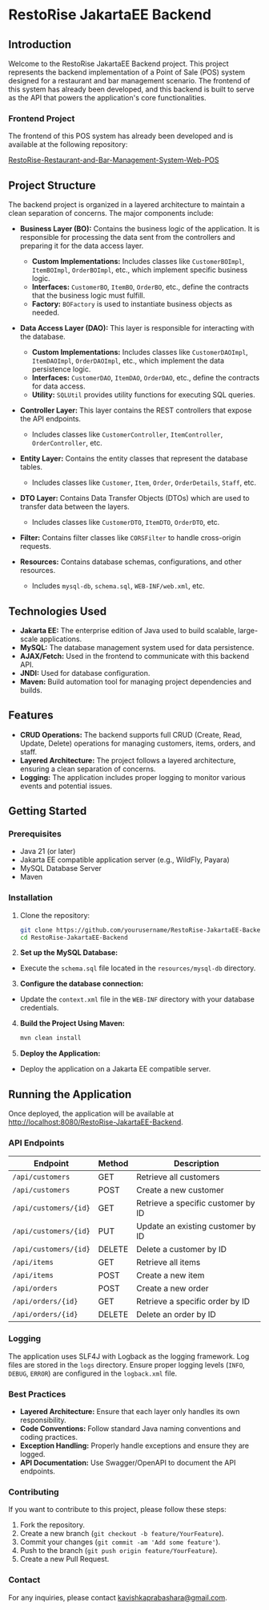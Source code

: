 # RestoRise JakartaEE Backend

## Introduction
Welcome to the RestoRise JakartaEE Backend project. This project represents the backend implementation of a Point of Sale (POS) system designed for a restaurant and bar management scenario. The frontend of this system has already been developed, and this backend is built to serve as the API that powers the application's core functionalities.
### Frontend Project

The frontend of this POS system has already been developed and is available at the following repository:

[RestoRise-Restaurant-and-Bar-Management-System-Web-POS](https://github.com/Kavishka-Prabashara/RestoRise-Restaurant-and-Bar-Management-System-Web-POS.git)


## Project Structure

The backend project is organized in a layered architecture to maintain a clean separation of concerns. The major components include:

- **Business Layer (BO):** Contains the business logic of the application. It is responsible for processing the data sent from the controllers and preparing it for the data access layer.
  - **Custom Implementations:** Includes classes like `CustomerBOImpl`, `ItemBOImpl`, `OrderBOImpl`, etc., which implement specific business logic.
  - **Interfaces:** `CustomerBO`, `ItemBO`, `OrderBO`, etc., define the contracts that the business logic must fulfill.
  - **Factory:** `BOFactory` is used to instantiate business objects as needed.

- **Data Access Layer (DAO):** This layer is responsible for interacting with the database.
  - **Custom Implementations:** Includes classes like `CustomerDAOImpl`, `ItemDAOImpl`, `OrderDAOImpl`, etc., which implement the data persistence logic.
  - **Interfaces:** `CustomerDAO`, `ItemDAO`, `OrderDAO`, etc., define the contracts for data access.
  - **Utility:** `SQLUtil` provides utility functions for executing SQL queries.

- **Controller Layer:** This layer contains the REST controllers that expose the API endpoints.
  - Includes classes like `CustomerController`, `ItemController`, `OrderController`, etc.

- **Entity Layer:** Contains the entity classes that represent the database tables.
  - Includes classes like `Customer`, `Item`, `Order`, `OrderDetails`, `Staff`, etc.

- **DTO Layer:** Contains Data Transfer Objects (DTOs) which are used to transfer data between the layers.
  - Includes classes like `CustomerDTO`, `ItemDTO`, `OrderDTO`, etc.

- **Filter:** Contains filter classes like `CORSFilter` to handle cross-origin requests.

- **Resources:** Contains database schemas, configurations, and other resources.
  - Includes `mysql-db`, `schema.sql`, `WEB-INF/web.xml`, etc.

## Technologies Used

- **Jakarta EE:** The enterprise edition of Java used to build scalable, large-scale applications.
- **MySQL:** The database management system used for data persistence.
- **AJAX/Fetch:** Used in the frontend to communicate with this backend API.
- **JNDI:** Used for database configuration.
- **Maven:** Build automation tool for managing project dependencies and builds.

## Features

- **CRUD Operations:** The backend supports full CRUD (Create, Read, Update, Delete) operations for managing customers, items, orders, and staff.
- **Layered Architecture:** The project follows a layered architecture, ensuring a clean separation of concerns.
- **Logging:** The application includes proper logging to monitor various events and potential issues.

## Getting Started

### Prerequisites

- Java 21 (or later)
- Jakarta EE compatible application server (e.g., WildFly, Payara)
- MySQL Database Server
- Maven

### Installation

1. Clone the repository:
    ```bash
    git clone https://github.com/yourusername/RestoRise-JakartaEE-Backend.git
    cd RestoRise-JakartaEE-Backend
    ```

2. **Set up the MySQL Database:**
  - Execute the `schema.sql` file located in the `resources/mysql-db` directory.

3. **Configure the database connection:**
  - Update the `context.xml` file in the `WEB-INF` directory with your database credentials.

4. **Build the Project Using Maven:**
    ```bash
    mvn clean install
    ```

5. **Deploy the Application:**
  - Deploy the application on a Jakarta EE compatible server.

## Running the Application

Once deployed, the application will be available at [http://localhost:8080/RestoRise-JakartaEE-Backend](http://localhost:8080/RestoRise-JakartaEE-Backend).

### API Endpoints

| Endpoint                     | Method | Description                          |
|------------------------------|--------|--------------------------------------|
| `/api/customers`              | GET    | Retrieve all customers               |
| `/api/customers`              | POST   | Create a new customer                |
| `/api/customers/{id}`         | GET    | Retrieve a specific customer by ID   |
| `/api/customers/{id}`         | PUT    | Update an existing customer by ID    |
| `/api/customers/{id}`         | DELETE | Delete a customer by ID              |
| `/api/items`                  | GET    | Retrieve all items                   |
| `/api/items`                  | POST   | Create a new item                    |
| `/api/orders`                 | POST   | Create a new order                   |
| `/api/orders/{id}`            | GET    | Retrieve a specific order by ID      |
| `/api/orders/{id}`            | DELETE | Delete an order by ID                |

### Logging
The application uses SLF4J with Logback as the logging framework. Log files are stored in the `logs` directory. Ensure proper logging levels (`INFO`, `DEBUG`, `ERROR`) are configured in the `logback.xml` file.

### Best Practices

- **Layered Architecture:** Ensure that each layer only handles its own responsibility.
- **Code Conventions:** Follow standard Java naming conventions and coding practices.
- **Exception Handling:** Properly handle exceptions and ensure they are logged.
- **API Documentation:** Use Swagger/OpenAPI to document the API endpoints.

### Contributing

If you want to contribute to this project, please follow these steps:

1. Fork the repository.
2. Create a new branch (`git checkout -b feature/YourFeature`).
3. Commit your changes (`git commit -am 'Add some feature'`).
4. Push to the branch (`git push origin feature/YourFeature`).
5. Create a new Pull Request.


### Contact

For any inquiries, please contact [kavishkaprabashara@gmail.com](mailto:kavishkaprabashara@gmail.com).
